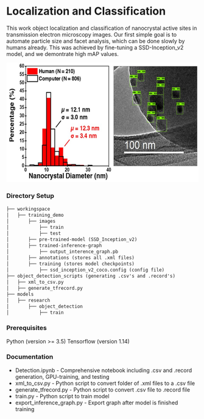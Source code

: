 # Localization and Classification

This work object localization and classification of nanocrystal active sites in transmission electron microscopy images. Our first simple goal is to automate particle size and facet analysis, which can be done slowly by humans already. This was achieved by fine-tuning a SSD-Inception_v2 model, and we demontrate high mAP values.

<p align="center">
  <img width="600" height="314" src="NanoparticleDetectionComparison.jpg">
</p>

### Directory Setup

```
├── workingspace
│   ├── training_demo
│       ├── images
│           ├── train
│           ├── test
│       ├── pre-trained-model (SSD_Inception_v2)
│       ├── trained-inference-graph
│           ├── output_interence_graph.pb
│       ├── annotations (stores all .xml files)
│       ├── training (stores model checkpoints)
│           ├── ssd_inception_v2_coco.config (config file)
├── object_detection_scripts (generating .csv's and .record's)
│   ├── xml_to_csv.py
│   ├── generate_tfrecord.py
├── models
│   ├── research
│       ├── object_detection
│           ├── train
```
### Prerequisites
Python (version >= 3.5)
Tensorflow (version 1.14)

### Documentation

* Detection.ipynb - Comprehensive notebook including .csv and .record generation, GPU-training, and testing
* xml_to_csv.py - Python script to convert folder of .xml files to a .csv file
* generate_tfrecord.py - Python script to convert .csv file to .record file
* train.py - Python script to train model
* export_inference_graph.py - Export graph after model is finished training
